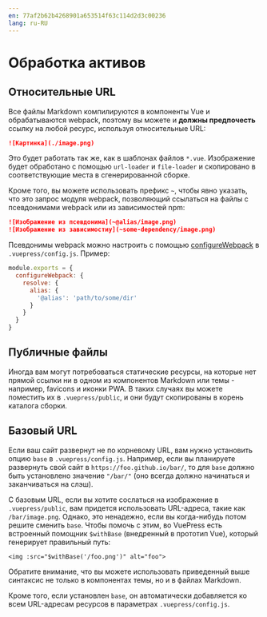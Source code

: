 ```yaml
---
en: 77af2b62b4268901a653514f63c114d2d3c00236
lang: ru-RU
---
```


# Обработка активов

## Относительные URL

Все файлы Markdown компилируются в компоненты Vue и обрабатываются webpack, поэтому вы можете и **должны предпочесть** ссылку на любой ресурс, используя относительные URL:

``` md
![Картинка](./image.png)
```

Это будет работать так же, как в шаблонах файлов `*.vue`. Изображение будет обработано с помощью `url-loader` и `file-loader` и скопировано в соответствующие места в сгенерированной сборке.

Кроме того, вы можете использовать префикс `~`, чтобы явно указать, что это запрос модуля webpack, позволяющий ссылаться на файлы с псевдонимами webpack или из зависимостей npm:

``` md
![Изображение из псевдонима](~@alias/image.png)
![Изображение из зависимостиy](~some-dependency/image.png)
```

Псевдонимы webpack можно настроить с помощью [configureWebpack](../config/README.md#configurewebpack) в `.vuepress/config.js`. Пример:

``` js
module.exports = {
  configureWebpack: {
    resolve: {
      alias: {
        '@alias': 'path/to/some/dir'
      }
    }
  }
}
```

## Публичные файлы

Иногда вам могут потребоваться статические ресурсы, на которые нет прямой ссылки ни в одном из компонентов Markdown или темы - например, favicons и иконки PWA. В таких случаях вы можете поместить их в `.vuepress/public`, и они будут скопированы в корень каталога сборки.

## Базовый URL

Если ваш сайт развернут не по корневому URL, вам нужно установить опцию `base` в `.vuepress/config.js`. Например, если вы планируете развернуть свой сайт в `https://foo.github.io/bar/`, то для `base` должно быть установлено значение `"/bar/"` (оно всегда должно начинаться и заканчиваться на слэш).

С базовым URL, если вы хотите сослаться на изображение в `.vuepress/public`, вам придется использовать URL-адреса, такие как `/bar/image.png`. Однако, это ненадежно, если вы когда-нибудь потом решите сменить `base`. Чтобы помочь с этим, во VuePress есть встроенный помощник `$withBase` (внедренный в прототип Vue), который генерирует правильный путь:

``` vue
<img :src="$withBase('/foo.png')" alt="foo">
```

Обратите внимание, что вы можете использовать приведенный выше синтаксис не только в компонентах темы, но и в файлах Markdown.

Кроме того, если установлен `base`, он автоматически добавляется ко всем URL-адресам ресурсов в параметрах `.vuepress/config.js`.
